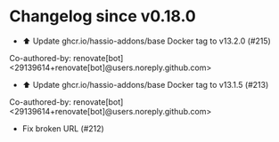# Changelog since v0.18.0
- ⬆️ Update ghcr.io/hassio-addons/base Docker tag to v13.2.0 (#215)

Co-authored-by: renovate[bot] <29139614+renovate[bot]@users.noreply.github.com> 
- ⬆️ Update ghcr.io/hassio-addons/base Docker tag to v13.1.5 (#213)

Co-authored-by: renovate[bot] <29139614+renovate[bot]@users.noreply.github.com> 
- Fix broken URL (#212) 
